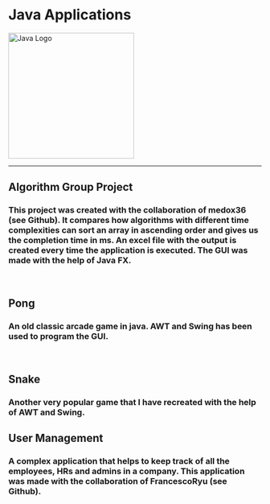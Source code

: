 <h1>Java Applications</h1>
<img src="https://rosamarfil.es/tutoriales/wp-content/uploads/2019/08/java-logo-png.png" alt="Java Logo" height="250" width="auto" />
<hr>
<h2>Algorithm Group Project</h2>
<h3>This project was created with the collaboration of medox36 (see Github). It compares how algorithms with different time complexities can sort an array in ascending order and gives us the completion time in ms. An excel file with the output is created every time the application is executed. The GUI was made with the help of Java FX.</h3>
<br>
<h2>Pong</h2>
<h3>An old classic arcade game in java. AWT and Swing has been used to program the GUI. </h3>
<br>
<h2>Snake</h2>
<h3>Another very popular game that I have recreated with the help of AWT and Swing. </h3>
<h2>User Management</h2>
<h3>A complex application that helps to keep track of all the employees, HRs and admins in a company. This application was made with the collaboration of
FrancescoRyu (see Github). </h3>
